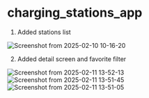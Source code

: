# charging_stations_app

1. Added stations list

![Screenshot from 2025-02-10 10-16-20](https://github.com/user-attachments/assets/8d2825d2-e144-4ace-9a47-7aef5798dde6)

2. Added detail screen and favorite filter

![Screenshot from 2025-02-11 13-52-13](https://github.com/user-attachments/assets/78b9e69e-ebb5-49e4-b12d-c73f93f30066)
![Screenshot from 2025-02-11 13-51-45](https://github.com/user-attachments/assets/f9d568a8-c17f-4a5a-bb99-adca2a0010c3)
![Screenshot from 2025-02-11 13-51-05](https://github.com/user-attachments/assets/58f58f43-24eb-40d4-82cb-c9f41e285978)
